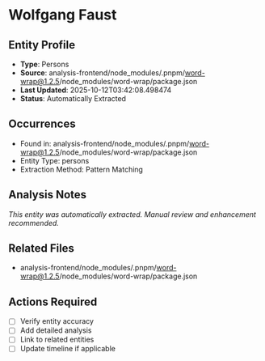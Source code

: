 # Wolfgang Faust

## Entity Profile
- **Type**: Persons
- **Source**: analysis-frontend/node_modules/.pnpm/word-wrap@1.2.5/node_modules/word-wrap/package.json
- **Last Updated**: 2025-10-12T03:42:08.498474
- **Status**: Automatically Extracted

## Occurrences
- Found in: analysis-frontend/node_modules/.pnpm/word-wrap@1.2.5/node_modules/word-wrap/package.json
- Entity Type: persons
- Extraction Method: Pattern Matching

## Analysis Notes
*This entity was automatically extracted. Manual review and enhancement recommended.*

## Related Files
- analysis-frontend/node_modules/.pnpm/word-wrap@1.2.5/node_modules/word-wrap/package.json

## Actions Required
- [ ] Verify entity accuracy
- [ ] Add detailed analysis
- [ ] Link to related entities
- [ ] Update timeline if applicable
